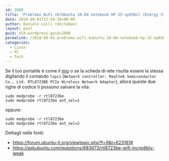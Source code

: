 ```yaml
---
id: 2608
title: 'Problemi WiFi (K)Ubuntu 18.04 notebook HP 15-ay036nl (Energy Star) con scheda di rete Realtek RTL8723BE [RISOLTO]'
date: 2018-09-01T15:54:16+00:00
author: Daniele Lolli (UncleDan)
layout: post
guid: old-wordpress-guid=2608
permalink: /2018-09-01-problemi-wifi-kubuntu-18-04-notebook-hp-15-ay036nl-energy-star-con-scheda-di-rete-realtek-rtl8723be-risolto.html
categories:
  - Linux
  - PC
  - Tech
---
```

Se il tuo portatile è come il <a href="https://support.hp.com/it-it/document/c05228632" target="_blank" rel="noopener">mio</a> o se la scheda di rete risulta essere la stessa digitando il comando `lspci` (`Network controller: Realtek Semiconductor Co., Ltd. RTL8723BE PCIe Wireless Network Adapter`), allora queste due righe di codice ti possono salvare la vita:

    sudo modprobe -r rtl8723be
    sudo modprobe rtl8723be ant_sel=1

oppure:

    sudo modprobe -r rtl8723be
    sudo modprobe rtl8723be ant_sel=2

Dettagli nelle fonti:

  * https://forum.ubuntu-it.org/viewtopic.php?f=9&t=623161#
  * https://askubuntu.com/questions/883673/rtl8723be-wifi-incredibly-weak